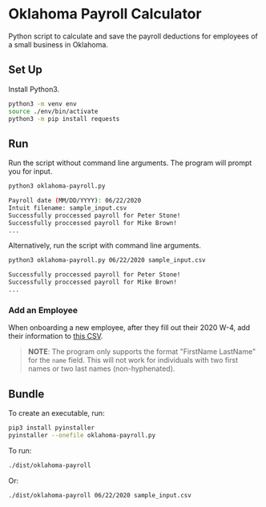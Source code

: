 # Oklahoma Payroll Calculator

Python script to calculate and save the payroll deductions for employees of a small business in Oklahoma.

## Set Up

Install Python3.

```bash
python3 -m venv env
source ./env/bin/activate
python3 -m pip install requests
```

## Run

Run the script without command line arguments. The program will prompt you for input.

```bash
python3 oklahoma-payroll.py
```

```bash
Payroll date (MM/DD/YYYY): 06/22/2020
Intuit filename: sample_input.csv
Successfully proccessed payroll for Peter Stone!
Successfully proccessed payroll for Mike Brown!
...
```

Alternatively, run the script with command line arguments.

```bash
python3 oklahoma-payroll.py 06/22/2020 sample_input.csv
```

```bash
Successfully proccessed payroll for Peter Stone!
Successfully proccessed payroll for Mike Brown!
...
```

### Add an Employee

When onboarding a new employee, after they fill out their 2020 W-4, add their information to [this CSV](./employees.csv).

> __NOTE__: The program only supports the format "FirstName LastName" for the `name` field. This will not work for individuals with two first names or two last names (non-hyphenated).

## Bundle

To create an executable, run:

```bash
pip3 install pyinstaller
pyinstaller --onefile oklahoma-payroll.py
```

To run:

```bash
./dist/oklahoma-payroll
```

Or:

```bash
./dist/oklahoma-payroll 06/22/2020 sample_input.csv
```
